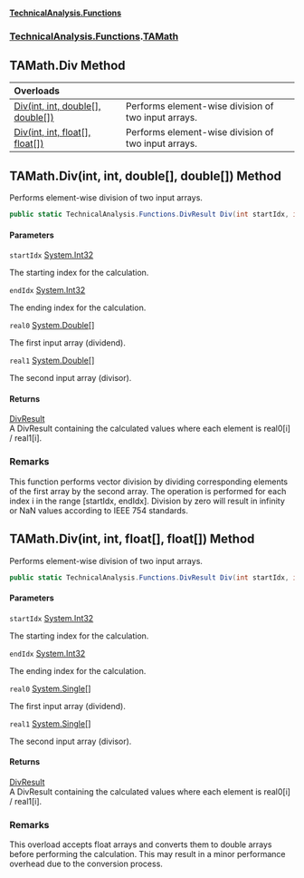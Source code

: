 #### [TechnicalAnalysis\.Functions](Atypical.TechnicalAnalysis.Functions.md 'Atypical\.TechnicalAnalysis\.Functions')
### [TechnicalAnalysis\.Functions](Atypical.TechnicalAnalysis.Functions.md#TechnicalAnalysis.Functions 'TechnicalAnalysis\.Functions').[TAMath](TAMath.md 'TechnicalAnalysis\.Functions\.TAMath')

## TAMath\.Div Method

| Overloads | |
| :--- | :--- |
| [Div\(int, int, double\[\], double\[\]\)](TAMath.Div.md#TechnicalAnalysis.Functions.TAMath.Div(int,int,double[],double[]) 'TechnicalAnalysis\.Functions\.TAMath\.Div\(int, int, double\[\], double\[\]\)') | Performs element\-wise division of two input arrays\. |
| [Div\(int, int, float\[\], float\[\]\)](TAMath.Div.md#TechnicalAnalysis.Functions.TAMath.Div(int,int,float[],float[]) 'TechnicalAnalysis\.Functions\.TAMath\.Div\(int, int, float\[\], float\[\]\)') | Performs element\-wise division of two input arrays\. |

<a name='TechnicalAnalysis.Functions.TAMath.Div(int,int,double[],double[])'></a>

## TAMath\.Div\(int, int, double\[\], double\[\]\) Method

Performs element\-wise division of two input arrays\.

```csharp
public static TechnicalAnalysis.Functions.DivResult Div(int startIdx, int endIdx, double[] real0, double[] real1);
```
#### Parameters

<a name='TechnicalAnalysis.Functions.TAMath.Div(int,int,double[],double[]).startIdx'></a>

`startIdx` [System\.Int32](https://docs.microsoft.com/en-us/dotnet/api/System.Int32 'System\.Int32')

The starting index for the calculation\.

<a name='TechnicalAnalysis.Functions.TAMath.Div(int,int,double[],double[]).endIdx'></a>

`endIdx` [System\.Int32](https://docs.microsoft.com/en-us/dotnet/api/System.Int32 'System\.Int32')

The ending index for the calculation\.

<a name='TechnicalAnalysis.Functions.TAMath.Div(int,int,double[],double[]).real0'></a>

`real0` [System\.Double](https://docs.microsoft.com/en-us/dotnet/api/System.Double 'System\.Double')[\[\]](https://docs.microsoft.com/en-us/dotnet/api/System.Array 'System\.Array')

The first input array \(dividend\)\.

<a name='TechnicalAnalysis.Functions.TAMath.Div(int,int,double[],double[]).real1'></a>

`real1` [System\.Double](https://docs.microsoft.com/en-us/dotnet/api/System.Double 'System\.Double')[\[\]](https://docs.microsoft.com/en-us/dotnet/api/System.Array 'System\.Array')

The second input array \(divisor\)\.

#### Returns
[DivResult](DivResult.md 'TechnicalAnalysis\.Functions\.DivResult')  
A DivResult containing the calculated values where each element is real0\[i\] / real1\[i\]\.

### Remarks
This function performs vector division by dividing corresponding elements of the first array by the second array\.
The operation is performed for each index i in the range \[startIdx, endIdx\]\.
Division by zero will result in infinity or NaN values according to IEEE 754 standards\.

<a name='TechnicalAnalysis.Functions.TAMath.Div(int,int,float[],float[])'></a>

## TAMath\.Div\(int, int, float\[\], float\[\]\) Method

Performs element\-wise division of two input arrays\.

```csharp
public static TechnicalAnalysis.Functions.DivResult Div(int startIdx, int endIdx, float[] real0, float[] real1);
```
#### Parameters

<a name='TechnicalAnalysis.Functions.TAMath.Div(int,int,float[],float[]).startIdx'></a>

`startIdx` [System\.Int32](https://docs.microsoft.com/en-us/dotnet/api/System.Int32 'System\.Int32')

The starting index for the calculation\.

<a name='TechnicalAnalysis.Functions.TAMath.Div(int,int,float[],float[]).endIdx'></a>

`endIdx` [System\.Int32](https://docs.microsoft.com/en-us/dotnet/api/System.Int32 'System\.Int32')

The ending index for the calculation\.

<a name='TechnicalAnalysis.Functions.TAMath.Div(int,int,float[],float[]).real0'></a>

`real0` [System\.Single](https://docs.microsoft.com/en-us/dotnet/api/System.Single 'System\.Single')[\[\]](https://docs.microsoft.com/en-us/dotnet/api/System.Array 'System\.Array')

The first input array \(dividend\)\.

<a name='TechnicalAnalysis.Functions.TAMath.Div(int,int,float[],float[]).real1'></a>

`real1` [System\.Single](https://docs.microsoft.com/en-us/dotnet/api/System.Single 'System\.Single')[\[\]](https://docs.microsoft.com/en-us/dotnet/api/System.Array 'System\.Array')

The second input array \(divisor\)\.

#### Returns
[DivResult](DivResult.md 'TechnicalAnalysis\.Functions\.DivResult')  
A DivResult containing the calculated values where each element is real0\[i\] / real1\[i\]\.

### Remarks
This overload accepts float arrays and converts them to double arrays before performing the calculation\.
This may result in a minor performance overhead due to the conversion process\.